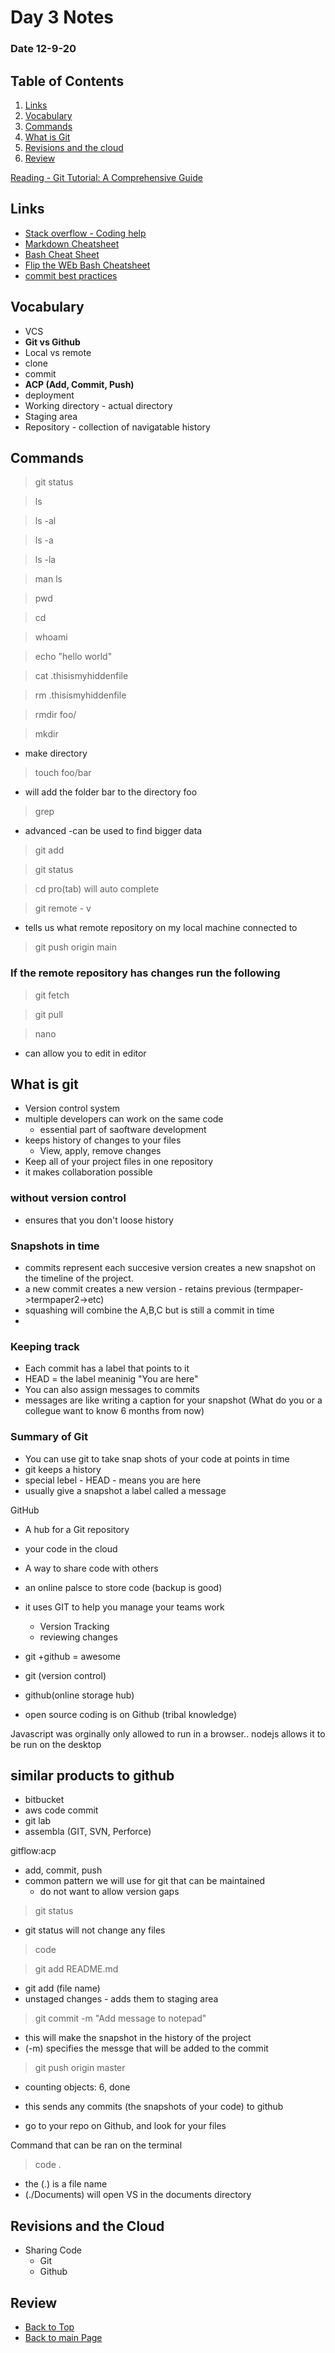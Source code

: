 # Day 3 Notes
### Date 12-9-20

## Table of Contents
1. [Links](#links)
1. [Vocabulary](#vocabulary)
1. [Commands](#commands)
1. [What is Git](#What-is-git)
1. [Revisions and the cloud](#Revisions-and-the-Cloud)
1. [Review](#Review)

[Reading - Git Tutorial: A Comprehensive Guide](https://blog.udemy.com/git-tutorial-a-comprehensive-guide/)
  
 ## Links
- [Stack overflow - Coding help](https://stackoverflow.com/)
- [Markdown Cheatsheet](https://www.markdownguide.org/cheat-sheet/)
- [Bash Cheat Sheet](https://www.educative.io/blog/bash-shell-command-cheat-sheet)
- [Flip the WEb Bash Cheatsheet](https://github.com/fliptheweb/bash-shortcuts-cheat-sheet)
- [commit best practices](https://github.com/fliptheweb/bash-shortcuts-cheat-sheet)

## Vocabulary
- VCS
- **Git vs Github**
- Local vs remote
- clone
- commit
- **ACP (Add, Commit, Push)**
- deployment
- Working directory - actual directory
- Staging area
- Repository - collection of navigatable history

## Commands
> git status

> ls

> ls -al

> ls -a

> ls -la

> man ls

> pwd

> cd

>whoami

>echo "hello world"

>cat .thisismyhiddenfile

>rm .thisismyhiddenfile

>rmdir foo/

>mkdir
 - make directory
 
 >touch foo/bar
 - will add the folder bar to the directory foo

>grep
- advanced -can be used to find bigger data

> git add

> git status

>cd pro(tab) will auto complete

>git remote - v
   - tells us what remote repository on my local machine connected to
   
> git push origin main
 
 ### If the remote repository has changes run the following
 
> git fetch
 
> git pull

>nano
- can allow you to edit in editor

## What is git
- Version control system
- multiple developers can work on the same code 
  - essential part of saoftware development
- keeps history of changes to your files
  - View, apply, remove changes
- Keep all of your project files in one repository
- it makes collaboration possible

### without version control
- ensures that you don't loose history

### Snapshots in time
- commits represent each succesive version creates a new snapshot on the timeline of the project.
- a new commit creates a new version - retains previous (termpaper->termpaper2->etc)
- squashing will combine the A,B,C but is still a commit in time
- 

### Keeping track
- Each commit has a label that points to it
- HEAD = the label meaninig "You are here"
- You can also assign messages to commits
- messages are like writing a caption for your snapshot (What do you or a collegue want to know 6 months from now)

### Summary of Git
- You can use git to take snap shots of your code at points in time
- git keeps a history
- special lebel - HEAD - means you are here
- usually give a snapshot a label called a message

GitHub
- A hub for a Git repository
- your code in the cloud
- A way to share code with others
- an online palsce to store code (backup is good)
- it uses GIT to help you manage your teams work
  - Version Tracking
  - reviewing changes
  
- git +github = awesome

- git (version control)
- github(online storage hub)
 - open source coding is on Github (tribal knowledge)
 
 Javascript was orginally only allowed to run in a browser.. nodejs allows it to be run on the desktop

## similar products to github
- bitbucket
- aws code commit
- git lab
- assembla (GIT, SVN, Perforce)

gitflow:acp
  - add, commit, push
 - common pattern we will use for git that can be maintained
   - do not want to allow version gaps
>git status
 - git status will not change any files
>code

> git add README.md
 - git add (file name)
 - unstaged changes - adds them to staging area
 
 >git commit -m "Add message to notepad"
 - this will make the snapshot in the history of the project
 - (-m) specifies the messge that will be added to the commit
 
 > git push origin master
- counting objects: 6, done

- this sends any commits (the snapshots of your code) to github
- go to your repo on Github, and look for your files

Command that can be ran on the terminal
> code .
- the (.) is a file name
- (./Documents) will open VS in the documents directory

## Revisions and the Cloud

- Sharing Code
  - Git
  - Github
 
 
## Review
 
 
 
 
 
- [Back to Top](#Table-of-Contents)
- [Back to main Page](README.md)
